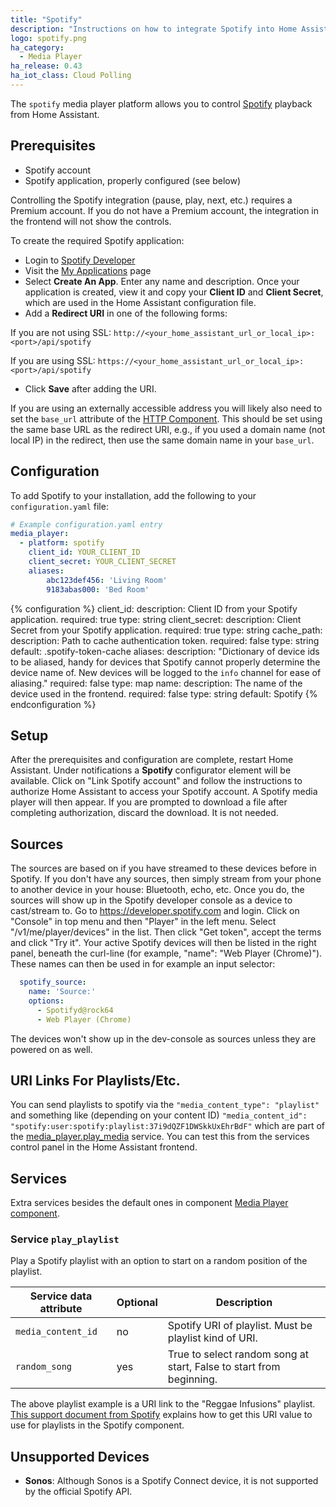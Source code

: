 ```yaml
---
title: "Spotify"
description: "Instructions on how to integrate Spotify into Home Assistant."
logo: spotify.png
ha_category:
  - Media Player
ha_release: 0.43
ha_iot_class: Cloud Polling
---
```


The `spotify` media player platform allows you to control
[Spotify](https://www.spotify.com/) playback from Home Assistant.

## Prerequisites

- Spotify account
- Spotify application, properly configured (see below)

<div class='note'>
Controlling the Spotify integration (pause, play, next, etc.) requires a Premium account. If you do not have a Premium account, the integration in the frontend will not show the controls.
</div>

To create the required Spotify application:

- Login to [Spotify Developer](https://developer.spotify.com)
- Visit the [My Applications](https://developer.spotify.com/my-applications/#!/applications) page
- Select **Create An App**. Enter any name and description. Once your application is created, view it and copy your **Client ID** and **Client Secret**, which are used in the Home Assistant configuration file.
- Add a **Redirect URI** in one of the following forms:

 If you are not using SSL:
  `http://<your_home_assistant_url_or_local_ip>:<port>/api/spotify`

 If you are using SSL:
  `https://<your_home_assistant_url_or_local_ip>:<port>/api/spotify`

- Click **Save** after adding the URI.

If you are using an externally accessible address you will likely also need to set the `base_url` attribute of the [HTTP Component](/integrations/http/). This should be set using the same base URL as the redirect URI, e.g., if you used a domain name (not local IP) in the redirect, then use the same domain name in your `base_url`.

## Configuration

To add Spotify to your installation,
add the following to your `configuration.yaml` file:

```yaml
# Example configuration.yaml entry
media_player:
  - platform: spotify
    client_id: YOUR_CLIENT_ID
    client_secret: YOUR_CLIENT_SECRET
    aliases:
        abc123def456: 'Living Room'
        9183abas000: 'Bed Room'
```

{% configuration %}
client_id:
  description: Client ID from your Spotify application.
  required: true
  type: string
client_secret:
  description: Client Secret from your Spotify application.
  required: true
  type: string
cache_path:
  description: Path to cache authentication token.
  required: false
  type: string
  default: .spotify-token-cache
aliases:
  description: "Dictionary of device ids to be aliased, handy for devices that Spotify cannot properly determine the device name of. New devices will be logged to the `info` channel for ease of aliasing."
  required: false
  type: map
name:
  description: The name of the device used in the frontend.
  required: false
  type: string
  default: Spotify
{% endconfiguration %}

## Setup

After the prerequisites and configuration are complete, restart Home Assistant.
Under notifications a **Spotify** configurator element will be available. Click on "Link Spotify account" and follow the instructions to
authorize Home Assistant to access your Spotify account. A Spotify media player
will then appear. If you are prompted to download a file after completing
authorization, discard the download. It is not needed.

## Sources
The sources are based on if you have streamed to these devices before in
Spotify. If you don't have any sources, then simply stream from your phone to
another device in your house: Bluetooth, echo, etc. Once you do, the sources will
show up in the Spotify developer console as a device to cast/stream to. 
Go to https://developer.spotify.com and login. Click on "Console" in top menu and then "Player" in the left menu. Select 	"/v1/me/player/devices" in the list. Then click "Get token", accept the terms and click "Try it". Your active Spotify devices will then be listed in the right panel, beneath the curl-line (for example, "name": "Web Player (Chrome)").  
These names can then be used in for example an input selector:

```yaml
  spotify_source:
    name: 'Source:'
    options:
      - Spotifyd@rock64
      - Web Player (Chrome)
```

The devices won't show up in the dev-console as sources unless they are powered on as well.

## URI Links For Playlists/Etc.
You can send playlists to spotify via the `"media_content_type": "playlist"` and something like (depending on your content ID)
`"media_content_id": "spotify:user:spotify:playlist:37i9dQZF1DWSkkUxEhrBdF"`
which are part of the
[media_player.play_media](/integrations/media_player/#service-media_playerplay_media)
service. You can test this from the services
control panel in the Home Assistant frontend.

## Services
Extra services besides the default ones in component [Media Player component](/integrations/media_player/).

### Service `play_playlist`

Play a Spotify playlist with an option to start on a random position of the playlist.

| Service data attribute | Optional | Description |
| ---------------------- | -------- | ----------- |
| `media_content_id`     | no       | Spotify URI of playlist. Must be playlist kind of URI.
| `random_song`          | yes      | True to select random song at start, False to start from beginning.


The above playlist example is a URI link to the "Reggae Infusions" playlist.
[This support document from Spotify](https://support.spotify.com/us/article/sharing-music/)
explains how to get this URI value to use for playlists in the Spotify component.

## Unsupported Devices

- **Sonos**: Although Sonos is a Spotify Connect device, it is not supported by the official Spotify API.
